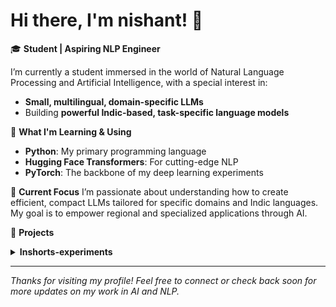 # Hi there, I'm nishant! 👋

🎓 **Student | Aspiring NLP Engineer**

I’m currently a student immersed in the world of Natural Language Processing and Artificial Intelligence, with a special interest in:

- **Small, multilingual, domain-specific LLMs**  
- Building **powerful Indic-based, task-specific language models**

🔬 **What I'm Learning & Using**
- **Python**: My primary programming language
- **Hugging Face Transformers**: For cutting-edge NLP
- **PyTorch**: The backbone of my deep learning experiments

🌱 **Current Focus**
I’m passionate about understanding how to create efficient, compact LLMs tailored for specific domains and Indic languages. My goal is to empower regional and specialized applications through AI.

🚀 **Projects**
<details>
<summary><strong>Inshorts-experiments</strong></summary>

 A compact summarization pipeline designed for Inshorts-style news. This project explores how to prune a capable teacher model and regain its performance using distillation (behavior cloning) and supervised fine-tuning (SFT). Starting with a base model fine-tuned on Inshorts (Qwen2.5-0.5B-Instruct), applied hybrid pruning (width + depth) to reduce the model size significantly—down to 11 layers and ~277M parameters. 

  Despite a steep drop in raw performance (LLM-based eval score ~1.0/5), recovered capabilities step-by-step:
  
  - 📉 **Pruned model** — minimal summarization ability
  - 🔁 **Distilled model** — recovers up to ~3.15/5 eval score using behavior cloning
  - 📈 **Distilled + SFT model** — reaches ~3.80/5, outperforming the original teacher on the test set
  
  This project demonstrates that extreme model compression paired with smart recovery strategies can still yield decent, domain-specific summarization.

  🔗 **Links**:  
  [GitHub Repository](https://github.com/nis12ram/Inshorts-experiments)  
  [qwen2.5-0.5B-Instruct-Inshort](https://huggingface.co/nis12ram/qwen2.5-0.5B-Instruct-Inshort)  
  [qwen2.5-0.5B-Instruct-pruned-Inshort](https://huggingface.co/nis12ram/qwen2.5-0.5B-Instruct-pruned-Inshort)  
  [qwen2.5-0.5B-Instruct-pruned-distill-Inshort](https://huggingface.co/nis12ram/qwen2.5-0.5B-Instruct-pruned-distill-Inshort)  
  [qwen2.5-0.5B-Instruct-pruned-distill-sft-Inshort](https://huggingface.co/nis12ram/qwen2.5-0.5B-Instruct-pruned-distill-sft-Inshort)
  
  [A dataset devloped during project](https://huggingface.co/datasets/nis12ram/Inshorts-ds) 

</details>

---

*Thanks for visiting my profile! Feel free to connect or check back soon for more updates on my work in AI and NLP.*